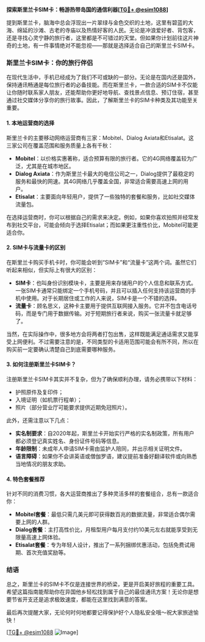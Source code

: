 **探索斯里兰卡SIM卡：畅游热带岛国的通信利器[[TG💪+ @esim1088](https://t.me/s/esim1088)]**

提到斯里兰卡，脑海中总会浮现出一片翠绿与金色交织的土地，这里有碧蓝的大海、绵延的沙滩、古老的寺庙以及热情好客的人民。无论是冲浪爱好者、背包客，还是寻找心灵宁静的旅行者，这里都是不可错过的天堂。但如果你计划前往这片神奇的土地，有一件事情绝对不能忽视——那就是选择适合自己的斯里兰卡SIM卡。

### 斯里兰卡SIM卡：你的旅行伴侣

在现代生活中，手机已经成为了我们不可或缺的一部分。无论是在国内还是国外，保持通讯畅通是每位旅行者的必备技能。而在斯里兰卡，一款合适的SIM卡不仅能让你随时联系家人朋友，还能帮助你更好地导航、查找景点信息、预订住宿，甚至通过社交媒体分享你的旅行故事。因此，了解斯里兰卡的SIM卡种类及其功能至关重要。

#### 1. 本地运营商的选择

斯里兰卡的主要移动网络运营商有三家：Mobitel、Dialog Axiata和Etisalat。这三家公司在覆盖范围和服务质量上各有千秋：

- **Mobitel**：以价格实惠著称，适合预算有限的旅行者。它的4G网络覆盖较为广泛，尤其是在城市地区。
- **Dialog Axiata**：作为斯里兰卡最大的电信公司之一，Dialog提供了最稳定的服务和最快的网速。其4G网络几乎覆盖全国，非常适合需要高速上网的用户。
- **Etisalat**：主要面向年轻用户，提供了一些独特的套餐和服务，比如社交媒体流量包。

在选择运营商时，你可以根据自己的需求来决定。例如，如果你喜欢拍照并经常发布到社交平台，可能会倾向于选择Etisalat；而如果更注重性价比，Mobitel可能更适合你。

#### 2. SIM卡与流量卡的区别

在斯里兰卡购买手机卡时，你可能会听到“SIM卡”和“流量卡”这两个词。虽然它们听起来相似，但实际上有很大的区别：

- **SIM卡**：也叫身份识别模块卡，主要是用来存储用户的个人信息和联系方式。一张SIM卡通常只能绑定一个手机号码，并且可以插入任何支持该运营商的手机中使用。对于长期居住或工作的人来说，SIM卡是一个不错的选择。
- **流量卡**：顾名思义，这种卡主要用于提供互联网接入服务。它并不包含电话号码，而是专门用于数据传输。对于短期旅行者来说，购买一张流量卡就足够了。

当然，在实际操作中，很多地方会将两者打包出售，这样既能满足通话需求又能享受上网便利。不过需要注意的是，不同类型的卡适用范围可能会有所不同，所以在购买前一定要确认清楚自己到底需要哪种服务。

#### 3. 如何注册斯里兰卡SIM卡？

注册斯里兰卡SIM卡其实并不复杂，但为了确保顺利办理，请务必携带以下材料：

- 护照原件及复印件；
- 入境证明（如机票行程单）；
- 照片（部分营业厅可能要求提供近期免冠照片）。

此外，还需注意以下几点：

- **实名制要求**：自2020年起，斯里兰卡开始实行严格的实名制政策，所有用户都必须登记真实姓名、身份证件号码等信息。
- **年龄限制**：未成年人申请SIM卡需由监护人陪同，并出示相关证明文件。
- **语言障碍**：如果你不会讲英语或僧伽罗语，建议提前准备好翻译软件或向熟悉当地情况的朋友求助。

#### 4. 特色套餐推荐

针对不同的消费习惯，各大运营商推出了多种灵活多样的套餐组合，总有一款适合你：

- **Mobitel套餐**：最低只需几美元即可获得数百兆的数据流量，非常适合偶尔需要上网的人群。
- **Dialog套餐**：主打高性价比，月租型用户每月支付约10美元左右就能享受到无限量高速上网体验。
- **Etisalat套餐**：专为年轻人设计，推出了一系列捆绑优惠活动，包括免费试用期、首次充值奖励等。

### 结语

总之，斯里兰卡的SIM卡不仅是连接世界的桥梁，更是开启美好旅程的重要工具。希望这篇指南能帮助你在异国他乡轻松找到属于自己的最佳通讯方案！无论你是想要节省开支还是追求极致速度，都能在这里找到满意的答案。

最后再次提醒大家，无论何时何地都要记得保护好个人隐私安全哦～祝大家旅途愉快！

[[TG💪+ @esim1088](https://t.me/s/esim1088) ![Image](https://i.postimg.cc/4NQfJmqS/Snipaste-2025-05-13-00-14-12.png)]